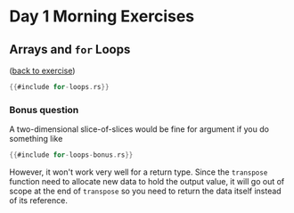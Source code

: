 # Day 1 Morning Exercises

## Arrays and `for` Loops

([back to exercise](for-loops.md))

```rust
{{#include for-loops.rs}}
```
### Bonus question

A two-dimensional slice-of-slices would be fine for argument if you do something like

```rust
{{#include for-loops-bonus.rs}}
```

However, it won't work very well for a return type. Since the `transpose` function need to allocate new data to hold the output value, it will go out of scope at the end of `transpose` so you need to return the data itself instead of its reference.